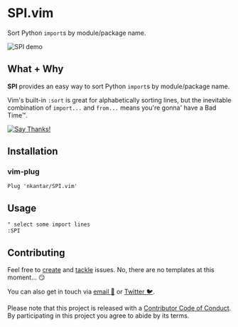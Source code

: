# SPI.vim

Sort Python `import`s by module/package name.

![SPI demo](https://cloud.githubusercontent.com/assets/568543/25214438/0043f7c4-254c-11e7-8444-be6a6fb78862.gif)

## What + Why

**SPI** provides an easy way to sort Python `import`s by module/package name.

Vim's built-in `:sort` is great for alphabetically sorting lines, but the inevitable combination of `import...` and `from...` means you're gonna' have a Bad Time&trade;.

[![Say Thanks!](https://img.shields.io/badge/Say%20Thanks-!-1EAEDB.svg)](https://saythanks.io/to/nkantar)

## Installation

### vim-plug

```viml
Plug 'nkantar/SPI.vim'
```

## Usage

```viml
" select some import lines
:SPI
```

## Contributing

Feel free to [create](https://github.com/nkantar/SPI.vim/issues/new 'New Issue') and [tackle](https://github.com/nkantar/SPI.vim/issues?q=is%3Aissue+is%3Aopen+label%3A%22help+wanted%22 'Help Wanted') issues. No, there are no templates at this moment... :smirk:

You can also get in touch via [email :love_letter:](mailto:nik@nkantar.com 'Email me') or [Twitter :bird:](https://twitter.com/nkantar '@nkantar').

Please note that this project is released with a [Contributor Code of Conduct](https://github.com/nkantar/SPI.vim/blob/master/CODE_OF_CONDUCT.md 'SPI.vim Code of Conduct'). By participating in this project you agree to abide by its terms.
